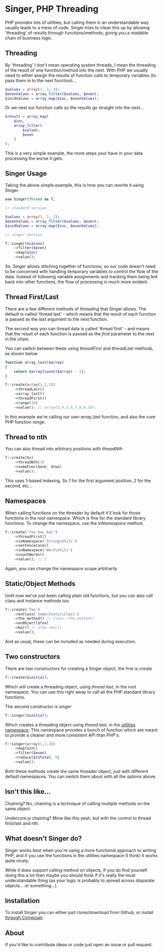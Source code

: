 # Singer, PHP Threading

PHP provides lots of utilities, but calling them in an understandable way usually
leads to a mess of code.  Singer tries to clean this up by allowing 'threading' of
results through functions/methods, giving you a readable chain of business logic.

## Threading

By 'threading' I don't mean operating system threads, I mean the threading of the result of one function/method into the next.  With PHP we usually need to either assign the results of function calls to temporary variables (to pass them in to the next function)…

```php
$values = array(1, 2, 3);
$evenValues = array_filter($values, $even);
$incdValues = array_map($inc, $evenValues);
```

Or we nest our function calls so the results go straight into the next…

```php
$result = array_map(
	$inc,
    array_filter(
        $values,
        $even
    )
);
```

This is a very simple example, the more steps your have in your data processing the worse it gets.

## Singer Usage

Taking the above simple example, this is how you can rewrite it using Singer.

```php
use Singer\Thread as T;

// standard version

$values = array(1, 2, 3);
$evenValues = array_filter($values, $even);
$incdValues = array_map($inc, $evenValues);

// singer version

T::singer($values)
    ->filter($even)
    ->map($inc)
    ->value();
```

So, Singer allows stitching together of functions, so our code doesn't need to be concerned
with handling temporary variables to control the flow of the data.  Instead of following variable assignments and tracking them being fed back into other functions, the flow of processing is much more evident.

## Thread First/Last

There are a few different methods of threading that Singer allows.  The default is called 'thread last' - which means that the result of each function is passed as the *last* argument to the next function.

The second way you can thread data is called 'thread first' - and means that the result of each function is passed as the *first* parameter to the next in the chain.

You can switch between these using *threadFirst* and *threadLast* methods, as shown below.

```php
function array_last($array)
{
    return $array[count($array) - 1];
}

T::create(array(1,2,3))
    ->threadLast()
    ->array_last()
    ->threadFirst()
    ->range(10)
    ->value(); // array(3,4,5,6,7,8,9,10);
```

In this example we're calling our own *array_last* function, and also the core PHP function *range*.

## Thread to nth

You can also thread into arbitrary positions with _threadNth_

```php
T::create($x)
    ->threadNth(3)
    ->someFunc($one, $two)
    ->value();
```

This uses 1-based indexing. So _1_ for the first argument position, _2_ for the second, etc...

## Namespaces

When calling functions on the threader by default it'll look for those functions in
the root namespace.  Which is fine for the standard library functions.  To change
the namespace, use the _inNamespace_ method.

```php
T::create('foo bar baz')
    ->threadFirst()
    ->inNamespace('String\Utils')
    ->sentenceCase()
    ->inNamespace('Word\Utils')
    ->countWords()
    ->value(); // 3
```

Again, you can change the namespace scope arbitrarily.

## Static/Object Methods

Until now we've just been calling plain old functions, but you can also call class
and instance methods too.

```php
T::create('foo')
    ->onClass('Some\Static\Class')
    ->the_method() // Class::the_method()
    ->onObject($foo)
    ->bar() // $foo->bar()
    ->value();
```

And as usual, these can be included as needed during execution.

## Two constructors

There are two constructors for creating a Singer object, the first is _create_

```php
T::create($initial);
```

Which will create a threading object, using _thread last_, in the root namespace.  You can use this right away to call all the PHP standard library functions.

The second constructor is _singer_

```php
T::singer($initial);
```

Which creates a threading object using _thread last_, in the [utilities namespace](docs/util.md). This namespace provides a bunch of function which are meant to provide a cleaner and more consistent API than PHP's.

```php
T::singer(array(1,2,3))
    ->map($inc)
    ->filter($even)
    ->reduce($toTotal, 0)
    ->value();
```

Both these methods create the same threader object, just with different default namespaces.  You can switch them about with all the options above.

## Isn't this like...

Chaining?  No, chaining is a technique of calling multiple methods on the same object.

Undercore.js chaining? More like this yeah, but with the control to thread first/last and nth.

## What doesn't Singer do?

Singer works best when you're using a more functional approach to writing PHP, and if you use the functions in the utilities namespace (I think) it works quite nicely.

While it does support calling method on objects, if you do find yourself doing this a lot then maybe you should think if it's really the most understandable thing (as your logic is probably to spread across disparate objects...  or something...).

## Installation

To install Singer you can either just clone/download from Github, or install 
[through Composer](https://packagist.org/packages/rodnaph/singer).

## About

If you'd like to contribute ideas or code just open an issue or pull request.
